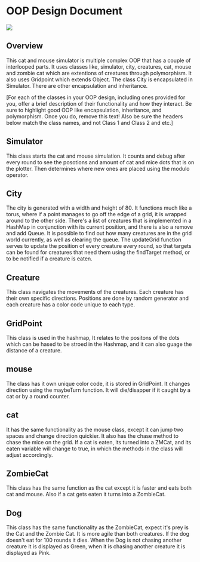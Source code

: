 # OOP Design Document

![](/Users/emmanuelbabalola/project-2-ebabalola2-1/UML-3.png)

## Overview
This cat and mouse simulator is multiple complex OOP that has a couple of interlooped parts. It uses classes like, simulator, city, creatures, cat, mouse and zombie cat which are extentions of creatures through polymorphism. It also uses Gridpoint which extends Object. The class City is encapsulated in Simulator. There are other encapsulation and inheritance.



[For each of the classes in your OOP design, including ones provided
for you, offer a brief description of their functionality and how they
interact. Be sure to highlight good OOP like encapsulation,
inheritance, and polymorphism. Once you do, remove this text! Also be
sure the headers below match the class names, and not Class 1 and
Class 2 and etc.]

## Simulator
This class starts the cat and mouse simulation. It counts and debug after every round to see the posotions and amount of cat and mice dots that is on the plotter. Then determines where new ones are placed using the modulo operator.

## City 
The city is generated with a width and height of 80. It functions much like a torus, where if a point manages to go off the edge of a grid, it is wrapped around to the other side. There's a list of creatures that is implemented in a HashMap in conjunction with its current position, and there is also a remove and add Queue. It is possible to find out how many creatures are in the grid world currently, as well as clearing the queue. The updateGrid function serves to update the position of every creature every round, so that targets can be found for creatures that need them using the findTarget method, or to be notified if a creature is eaten.

## Creature
This class navigates the movements of the creatures. Each creature has their own specific directions. Positions are done by random generator and each creature has a color code unique to each type.
## GridPoint
This class is used in the hashmap, It relates to the positons of the dots which can be hased to be stroed in the Hashmap, and it can also guage the distance of a creature.
## mouse
The class has it own unique color code, it is stored in GridPoint. It changes direction using the maybeTurn function. It will die/disapper if it caught by a cat or by a round counter.
## cat
It has the same functionality as the mouse class, except it can jump two spaces and change direction quickier. It also has the chase method to chase the mice on the grid. If a cat is eaten, its turned into a ZMCat, and its eaten variable will change to true, in which the methods in the class will adjust accordingly. 

## ZombieCat
This class has the same function as the cat except it is faster and eats both cat and mouse. Also if a cat gets eaten it turns into a ZombieCat.

## Dog
This class has the same functionality as the ZombieCat, expect it's prey is the Cat and the Zombie Cat. It is more agile than both creatures. If the dog doesn't eat for 100 rounds it dies. When the Dog is not chasing another creature it is displayed as Green, when it is chasing another creature it is displayed as Pink.
